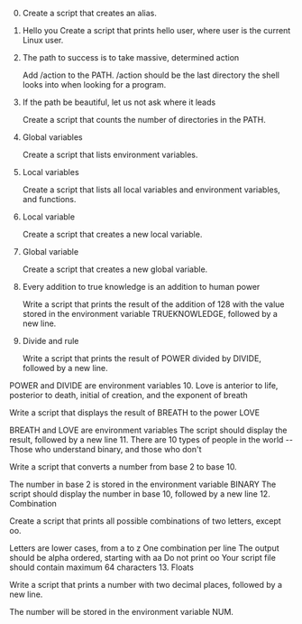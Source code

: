 0. <o>
   Create a script that creates an alias.
1. Hello you
   Create a script that prints hello user, where user is the current Linux user.
2. The path to success is to take massive, determined action

   Add /action to the PATH. /action should be the last directory the shell looks into when looking for a program.

3. If the path be beautiful, let us not ask where it leads

   Create a script that counts the number of directories in the PATH.

4. Global variables

   Create a script that lists environment variables.

5. Local variables

   Create a script that lists all local variables and environment variables, and functions.

6. Local variable

   Create a script that creates a new local variable.

7. Global variable

   Create a script that creates a new global variable.

8. Every addition to true knowledge is an addition to human power

   Write a script that prints the result of the addition of 128 with the value stored in the environment variable TRUEKNOWLEDGE, followed by a new line.

9. Divide and rule

   Write a script that prints the result of POWER divided by DIVIDE, followed by a new line.

POWER and DIVIDE are environment variables 10. Love is anterior to life, posterior to death, initial of creation, and the exponent of breath

Write a script that displays the result of BREATH to the power LOVE

BREATH and LOVE are environment variables
The script should display the result, followed by a new line 11. There are 10 types of people in the world -- Those who understand binary, and those who don't

Write a script that converts a number from base 2 to base 10.

The number in base 2 is stored in the environment variable BINARY
The script should display the number in base 10, followed by a new line 12. Combination

Create a script that prints all possible combinations of two letters, except oo.

Letters are lower cases, from a to z
One combination per line
The output should be alpha ordered, starting with aa
Do not print oo
Your script file should contain maximum 64 characters 13. Floats

Write a script that prints a number with two decimal places, followed by a new line.

The number will be stored in the environment variable NUM.
